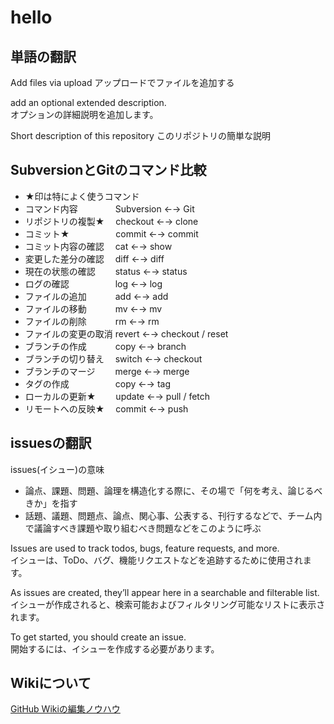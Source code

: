 # hello

## 単語の翻訳
Add files via upload
アップロードでファイルを追加する

add an optional extended description.  
オプションの詳細説明を追加します。  

Short description of this repository
このリポジトリの簡単な説明

## SubversionとGitのコマンド比較
- ★印は特によく使うコマンド  
- コマンド内容　　　　	Subversion ←→	Git
- リポジトリの複製★　	checkout ←→	clone
- コミット★　　　　　	commit ←→	commit
- コミット内容の確認　	cat ←→	show
- 変更した差分の確認　	diff ←→	diff
- 現在の状態の確認　　	status ←→	status
- ログの確認　　　　　	log ←→	log
- ファイルの追加　　　	add ←→	add
- ファイルの移動　　　	mv ←→	mv
- ファイルの削除　　　	rm ←→	rm
- ファイルの変更の取消	revert ←→	checkout / reset
- ブランチの作成　　　	copy ←→	branch
- ブランチの切り替え　	switch ←→	checkout
- ブランチのマージ　　	merge ←→	merge
- タグの作成　　　　　	copy ←→	tag
- ローカルの更新★　　	update ←→	pull / fetch
- リモートへの反映★　	commit ←→	push

## issuesの翻訳

issues(イシュー)の意味
* 論点、課題、問題、論理を構造化する際に、その場で「何を考え、論じるべきか」を指す  
* 話題、議題、問題点、論点、関心事、公表する、刊行するなどで、チーム内で議論すべき課題や取り組むべき問題などをこのように呼ぶ  

Issues are used to track todos, bugs, feature requests, and more.   
イシューは、ToDo、バグ、機能リクエストなどを追跡するために使用されます。  
  
As issues are created, they’ll appear here in a searchable and filterable list.  
イシューが作成されると、検索可能およびフィルタリング可能なリストに表示されます。  
  
To get started, you should create an issue.  
開始するには、イシューを作成する必要があります。  

## Wikiについて
[GitHub Wikiの編集ノウハウ](https://github.com/doc-wiki-jp/wiki/wiki/GitHub-Wikiの編集ノウハウ)
